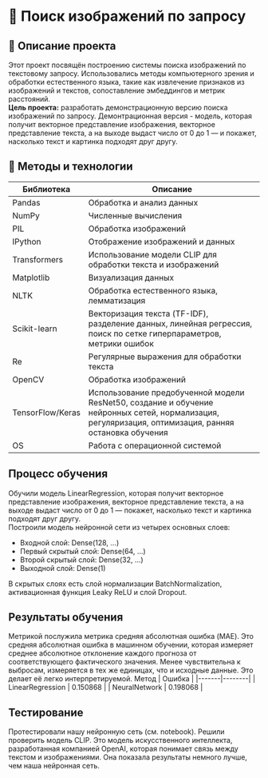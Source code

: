 # 🔭 Поиск изображений по запросу
## 📌 Описание проекта
Этот проект посвящён построению системы поиска изображений по текстовому запросу. Использовались методы компьютерного зрения и обработки естественного языка, такие как извлечение признаков из изображений и текстов, сопоставление эмбеддингов и метрик расстояний.     
**Цель проекта:**  разработать демонстрационную версию поиска изображений по запросу.
Демонтрационная версия - модель, которая получит векторное представление изображения, векторное представление текста, а на выходе выдаст число от 0 до 1 — и покажет, насколько текст и картинка подходят друг другу.
## 🧠 Методы и технологии
 Библиотека | Описание |
 |------------|----------|
 | Pandas | Обработка и анализ данных |
 | NumPy | Численные вычисления |
 | PIL | Обработка изображений |
 | IPython | Отображение изображений и данных |
 | Transformers | Использование модели CLIP для обработки текста и изображений |
 | Matplotlib | Визуализация данных |
 | NLTK | Обработка естественного языка, лемматизация |
 | Scikit-learn | Векторизация текста (TF-IDF), разделение данных, линейная регрессия, поиск по сетке гиперпараметров, метрики ошибок |
 | Re | Регулярные выражения для обработки текста |
 | OpenCV | Обработка изображений |
 | TensorFlow/Keras | Использование предобученной модели ResNet50, создание и обучение нейронных сетей, нормализация, регуляризация, оптимизация, ранняя остановка обучения |
 | OS | Работа с операционной системой |
## Процесс обучения
Обучили модель LinearRegression, которая получит векторное представление изображения, векторное представление текста, а на выходе выдаст число от 0 до 1 — покажет, насколько текст и картинка подходят друг другу.     
Построили модель нейронной сети из четырех основных слоев:
* Входной слой: Dense(128, ...)
* Первый скрытый слой: Dense(64, ...)
* Второй скрытый слой: Dense(32, ...)
* Выходной слой: Dense(1)
  
В скрытых слоях есть слой нормализации BatchNormalization, активационная функция Leaky ReLU и слой Dropout.
## Результаты обучения
Метрикой послужила метрика cредняя абсолютная ошибка (MAE). Это средняя абсолютная ошибка в машинном обучении, которая измеряет среднее абсолютное отклонение каждого прогноза от соответствующего фактического значения. Менее чувствительна к выбросам, измеряется в тех же единицах, что и исходные данные. Это делает её легко интерпретируемой.
  Метод | Ошибка |
 |-------|--------|
 | LinearRegression | 0.150868 |
 | NeuralNetwork | 0.198068 |

## Тестирование
Протестировали нашу нейронную сеть (см. notebook). 
Решили проверить модель CLIP. Это модель искусственного интеллекта, разработанная компанией OpenAI, которая понимает связь между текстом и изображениями. 
Она показала результаты немного лучше, чем наша нейронная сеть.
